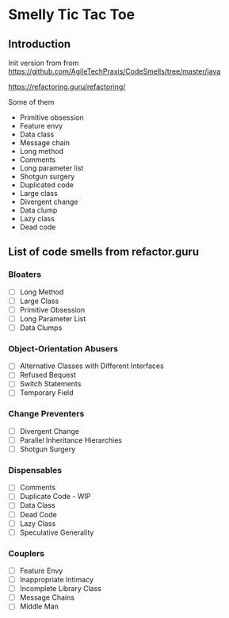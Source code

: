 # Smelly Tic Tac Toe

## Introduction
Init version from from https://github.com/AgileTechPraxis/CodeSmells/tree/master/java

https://refactoring.guru/refactoring/

Some of them

* Primitive obsession
* Feature envy
* Data class
* Message chain
* Long method
* Comments
* Long parameter list
* Shotgun surgery
* Duplicated code
* Large class
* Divergent change
* Data clump
* Lazy class
* Dead code

## List of code smells from refactor.guru

### Bloaters
- [ ] Long Method
- [ ] Large Class
- [ ] Primitive Obsession
- [ ] Long Parameter List
- [ ] Data Clumps

### Object-Orientation Abusers
- [ ] Alternative Classes with Different Interfaces
- [ ] Refused Bequest
- [ ] Switch Statements
- [ ] Temporary Field

### Change Preventers
- [ ] Divergent Change
- [ ] Parallel Inheritance Hierarchies
- [ ] Shotgun Surgery

### Dispensables
- [ ] Comments
- [ ] Duplicate Code - WIP
- [ ] Data Class
- [ ] Dead Code
- [ ] Lazy Class
- [ ] Speculative Generality

### Couplers
- [ ] Feature Envy
- [ ] Inappropriate Intimacy
- [ ] Incomplete Library Class
- [ ] Message Chains
- [ ] Middle Man